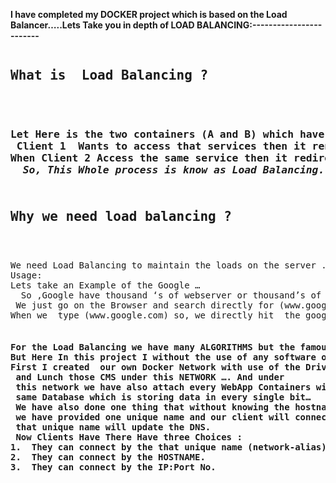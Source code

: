 
<b>I have completed my DOCKER  project which is based on the Load Balancer…..Lets Take you in depth of LOAD BALANCING:------------------------</b> 
<pre>
<h2>What is  Load Balancing ?</h2>

<h3>Let Here is the two containers (A and B) which have same clients and also providing services but as ;
 Client 1  Wants to access that services then it render to the container A….
When Client 2 Access the same service then it redirected to the container B …. After some time Client 3  come and access that same  service  then he redirected to container A…… 
  <b><i>So, This Whole process is know as Load Balancing.</b></i> 
<h2>
Why we need load balancing ?
  </h2>
We need Load Balancing to maintain the loads on the server .
Usage: 
Lets take an Example of the Google …
  So ,Google have thousand ‘s of webserver or thousand’s of IP’s and all the IP’s What are they have those are put exactly same in website ! But as we are  the client we never type the different-different type of the IP of the GOOGLE !!
 We just go on the Browser and search directly for (www.google.com) . Now the whole scenario will use only one type of the system called LOAD-BALANCER.
When we  type (www.google.com) so, we directly hit  the google internal LOAD BALANCER & Balancer will maintain there System of load……    
<h4>
For the Load Balancing we have many ALGORITHMS but the famous one is ROUND ROBIN….
But Here In this project I without the use of any software or Devices I used an  trick of DNS Server(This will work as Load balancer for us) ..
First I created  our own Docker Network with use of the Driver called BRIDGE….. 
 and Lunch those CMS under this NETWORK …. And under 
 this network we have also attach every WebApp Containers with the 
 same Database which is storing data in every single bit… 
 We have also done one thing that without knowing the hostname or IP’s of our webserver or container 
 we have provided one unique name and our client will connect by the help of that unique name  and  
 that unique name will update the DNS. 
 Now Clients Have There Have three Choices : 
1.	They can connect by the that unique name (network-alias).
2.	They can connect by the HOSTNAME.
3.	They can connect by the IP:Port No.  
  </h4>
  </pre>
